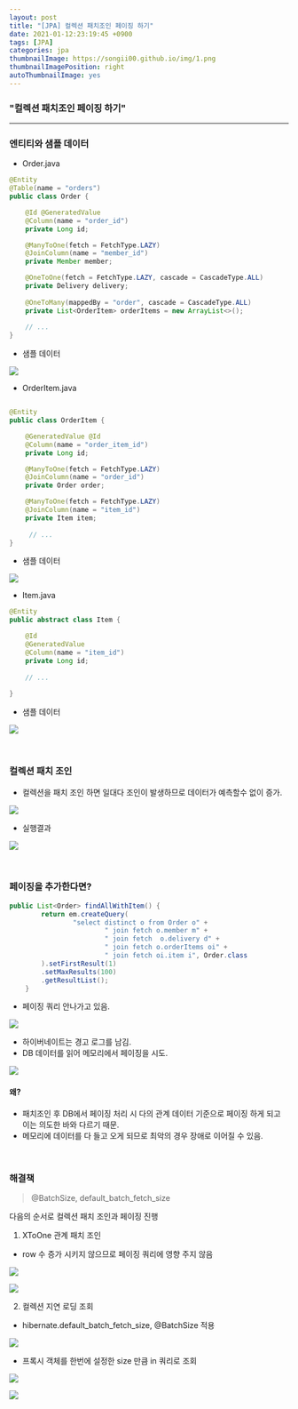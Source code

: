 ```yaml
---
layout: post
title: "[JPA] 컬렉션 패치조인 페이징 하기"
date: 2021-01-12:23:19:45 +0900
tags: [JPA]
categories: jpa
thumbnailImage: https://songii00.github.io/img/1.png
thumbnailImagePosition: right
autoThumbnailImage: yes
---
```


### "컬렉션 패치조인 페이징 하기"

--- 

### 엔티티와 샘플 데이터 

- Order.java 

<!-- more -->

```java
@Entity
@Table(name = "orders")
public class Order {

    @Id @GeneratedValue
    @Column(name = "order_id")
    private Long id;

    @ManyToOne(fetch = FetchType.LAZY)
    @JoinColumn(name = "member_id")
    private Member member;

    @OneToOne(fetch = FetchType.LAZY, cascade = CascadeType.ALL)
    private Delivery delivery;
    
    @OneToMany(mappedBy = "order", cascade = CascadeType.ALL)
    private List<OrderItem> orderItems = new ArrayList<>();
    
    // ... 
}
```

- 샘플 데이터 

![](8.png) 


- OrderItem.java
```java

@Entity
public class OrderItem {

    @GeneratedValue @Id
    @Column(name = "order_item_id")
    private Long id;

    @ManyToOne(fetch = FetchType.LAZY)
    @JoinColumn(name = "order_id")
    private Order order;

    @ManyToOne(fetch = FetchType.LAZY)
    @JoinColumn(name = "item_id")
    private Item item;
    
     // ... 
}
```

- 샘플 데이터 

![](9.png) 


- Item.java

```java
@Entity
public abstract class Item {

    @Id
    @GeneratedValue
    @Column(name = "item_id")
    private Long id;
    
    // ... 
    
}
```

- 샘플 데이터 

![](10.png) 

<br>

### 컬렉션 패치 조인 

- 컬렉션을 패치 조인 하면 일대다 조인이 발생하므로 데이터가 예측할수 없이 증가.

![](11.png) 

- 실행결과 

![](12.png) 

<br>

### 페이징을 추가한다면?

```java
public List<Order> findAllWithItem() {
        return em.createQuery(
                "select distinct o from Order o" +
                        " join fetch o.member m" +
                        " join fetch  o.delivery d" +
                        " join fetch o.orderItems oi" + 
                        " join fetch oi.item i", Order.class
        ).setFirstResult(1)
        .setMaxResults(100)
        .getResultList();
    }
```

- 페이징 쿼리 안나가고 있음.

![](2.png) 

- 하이버네이트는 경고 로그를 남김.
- DB 데이터를 읽어 메모리에서 페이징을 시도.

![](1.png) 


#### 왜?

- 패치조인 후 DB에서 페이징 처리 시 다의 관계 데이터 기준으로 페이징 하게 되고 이는 의도한 바와 다르기 때문.
- 메모리에 데이터를 다 들고 오게 되므로 최악의 경우 장애로 이어질 수 있음.

<br>

### 해결책

> @BatchSize, default_batch_fetch_size

다음의 순서로 컬렉션 패치 조인과 페이징 진행 

1. XToOne 관계 패치 조인 
- row 수 증가 시키지 않으므로 페이징 쿼리에 영향 주지 않음 

![](4.png) 

![](5.png) 



2. 컬렉션 지연 로딩 조회 
- hibernate.default_batch_fetch_size, @BatchSize 적용 

![](3.png) 

- 프록시 객체를 한번에 설정한 size 만큼 in 쿼리로 조회

![](6.png) 

![](7.png) 


 